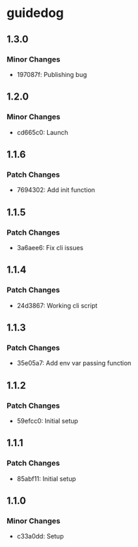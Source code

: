 # guidedog

## 1.3.0

### Minor Changes

- 197087f: Publishing bug

## 1.2.0

### Minor Changes

- cd665c0: Launch

## 1.1.6

### Patch Changes

- 7694302: Add init function

## 1.1.5

### Patch Changes

- 3a6aee6: Fix cli issues

## 1.1.4

### Patch Changes

- 24d3867: Working cli script

## 1.1.3

### Patch Changes

- 35e05a7: Add env var passing function

## 1.1.2

### Patch Changes

- 59efcc0: Initial setup

## 1.1.1

### Patch Changes

- 85abf11: Initial setup

## 1.1.0

### Minor Changes

- c33a0dd: Setup
